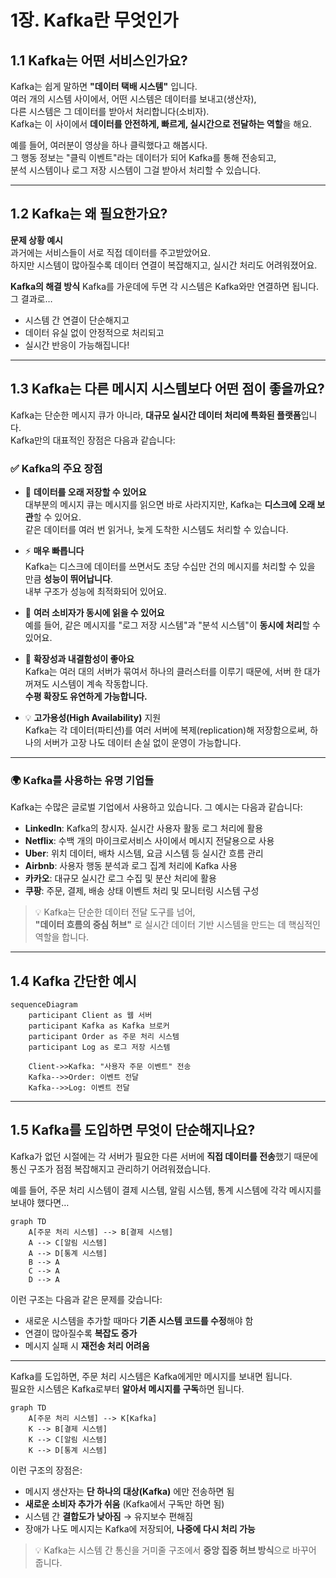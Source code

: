 # 1장. Kafka란 무엇인가

## 1.1 Kafka는 어떤 서비스인가요?

Kafka는 쉽게 말하면 **"데이터 택배 시스템"** 입니다.  
여러 개의 시스템 사이에서, 어떤 시스템은 데이터를 보내고(생산자),  
다른 시스템은 그 데이터를 받아서 처리합니다(소비자).  
Kafka는 이 사이에서 **데이터를 안전하게, 빠르게, 실시간으로 전달하는 역할**을 해요.

예를 들어, 여러분이 영상을 하나 클릭했다고 해봅시다.  
그 행동 정보는 "클릭 이벤트"라는 데이터가 되어 Kafka를 통해 전송되고,  
분석 시스템이나 로그 저장 시스템이 그걸 받아서 처리할 수 있습니다.

---

## 1.2 Kafka는 왜 필요한가요?

**문제 상황 예시**  
과거에는 서비스들이 서로 직접 데이터를 주고받았어요.  
하지만 시스템이 많아질수록 데이터 연결이 복잡해지고, 실시간 처리도 어려워졌어요.

**Kafka의 해결 방식**
Kafka를 가운데에 두면 각 시스템은 Kafka와만 연결하면 됩니다.  
그 결과로…

- 시스템 간 연결이 단순해지고
- 데이터 유실 없이 안정적으로 처리되고
- 실시간 반응이 가능해집니다!

---

## 1.3 Kafka는 다른 메시지 시스템보다 어떤 점이 좋을까요?

Kafka는 단순한 메시지 큐가 아니라, **대규모 실시간 데이터 처리에 특화된 플랫폼**입니다.  
Kafka만의 대표적인 장점은 다음과 같습니다:

### ✅ Kafka의 주요 장점

- 🔄 **데이터를 오래 저장할 수 있어요**  
  대부분의 메시지 큐는 메시지를 읽으면 바로 사라지지만, Kafka는 **디스크에 오래 보관**할 수 있어요.  
  같은 데이터를 여러 번 읽거나, 늦게 도착한 시스템도 처리할 수 있습니다.

- ⚡ **매우 빠릅니다**  
  Kafka는 디스크에 데이터를 쓰면서도 초당 수십만 건의 메시지를 처리할 수 있을 만큼 **성능이 뛰어납니다**.  
  내부 구조가 성능에 최적화되어 있어요.

- 🧵 **여러 소비자가 동시에 읽을 수 있어요**  
  예를 들어, 같은 메시지를 "로그 저장 시스템"과 "분석 시스템"이 **동시에 처리**할 수 있어요.

- 🧩 **확장성과 내결함성이 좋아요**  
  Kafka는 여러 대의 서버가 묶여서 하나의 클러스터를 이루기 때문에, 서버 한 대가 꺼져도 시스템이 계속 작동합니다.  
  **수평 확장도 유연하게 가능합니다.**

- 💡 **고가용성(High Availability)** 지원  
  Kafka는 각 데이터(파티션)를 여러 서버에 복제(replication)해 저장함으로써, 하나의 서버가 고장 나도 데이터 손실 없이 운영이 가능합니다.

---

### 🌍 Kafka를 사용하는 유명 기업들

Kafka는 수많은 글로벌 기업에서 사용하고 있습니다. 그 예시는 다음과 같습니다:

- **LinkedIn**: Kafka의 창시자. 실시간 사용자 활동 로그 처리에 활용
- **Netflix**: 수백 개의 마이크로서비스 사이에서 메시지 전달용으로 사용
- **Uber**: 위치 데이터, 배차 시스템, 요금 시스템 등 실시간 흐름 관리
- **Airbnb**: 사용자 행동 분석과 로그 집계 처리에 Kafka 사용
- **카카오**: 대규모 실시간 로그 수집 및 분산 처리에 활용
- **쿠팡**: 주문, 결제, 배송 상태 이벤트 처리 및 모니터링 시스템 구성

> 💡 Kafka는 단순한 데이터 전달 도구를 넘어,  
> **"데이터 흐름의 중심 허브"** 로 실시간 데이터 기반 시스템을 만드는 데 핵심적인 역할을 합니다.

---

## 1.4 Kafka 간단한 예시

```mermaid
sequenceDiagram
    participant Client as 웹 서버
    participant Kafka as Kafka 브로커
    participant Order as 주문 처리 시스템
    participant Log as 로그 저장 시스템

    Client->>Kafka: "사용자 주문 이벤트" 전송
    Kafka-->>Order: 이벤트 전달
    Kafka-->>Log: 이벤트 전달
```
---

## 1.5 Kafka를 도입하면 무엇이 단순해지나요?

Kafka가 없던 시절에는 각 서버가 필요한 다른 서버에 **직접 데이터를 전송**했기 때문에  
통신 구조가 점점 복잡해지고 관리하기 어려워졌습니다.

예를 들어, 주문 처리 시스템이 결제 시스템, 알림 시스템, 통계 시스템에 각각 메시지를 보내야 했다면…

```mermaid
graph TD
    A[주문 처리 시스템] --> B[결제 시스템]
    A --> C[알림 시스템]
    A --> D[통계 시스템]
    B --> A
    C --> A
    D --> A
```

이런 구조는 다음과 같은 문제를 갖습니다:

- 새로운 시스템을 추가할 때마다 **기존 시스템 코드를 수정**해야 함
- 연결이 많아질수록 **복잡도 증가**
- 메시지 실패 시 **재전송 처리 어려움**

---

Kafka를 도입하면, 주문 처리 시스템은 Kafka에게만 메시지를 보내면 됩니다.  
필요한 시스템은 Kafka로부터 **알아서 메시지를 구독**하면 됩니다.

```mermaid
graph TD
    A[주문 처리 시스템] --> K[Kafka]
    K --> B[결제 시스템]
    K --> C[알림 시스템]
    K --> D[통계 시스템]
```

이런 구조의 장점은:

- 메시지 생산자는 **단 하나의 대상(Kafka)** 에만 전송하면 됨
- **새로운 소비자 추가가 쉬움** (Kafka에서 구독만 하면 됨)
- 시스템 간 **결합도가 낮아짐** → 유지보수 편해짐
- 장애가 나도 메시지는 Kafka에 저장되어, **나중에 다시 처리 가능**

> 💡 Kafka는 시스템 간 통신을 거미줄 구조에서 **중앙 집중 허브 방식**으로 바꾸어 줍니다.